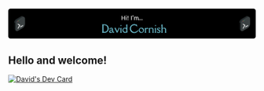 ![Header](./github-header-image.png)
<h2>Hello and welcome!</h2>
<a href="https://app.daily.dev/excessivelysalty"><img src="https://api.daily.dev/devcards/v2/F58amX6gJdLaLtgzflpp2.png?type=wide&r=v92" width="652" alt="David's Dev Card"/></a>
